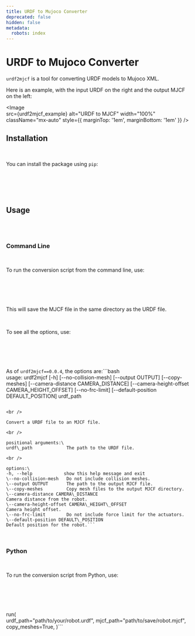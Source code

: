 ```yaml
---
title: URDF to Mujoco Converter
deprecated: false
hidden: false
metadata:
  robots: index
---
```

# URDF to Mujoco Converter

`urdf2mjcf` is a tool for converting URDF models to Mujoco XML.

Here is an example, with the input URDF on the right and the output MJCF on the left:

\<Image\
src=\{urdf2mjcf\_example}
alt="URDF to MJCF"
width="100%"
className="mx-auto"
style=\{\{ marginTop: '1em', marginBottom: '1em' }}
/>

## Installation

<br />

You can install the package using `pip`:

<br />

```
```

<br />

## Usage

<br />

<br />

### Command Line

<br />

To run the conversion script from the command line, use:

<br />

```
```

<br />

This will save the MJCF file in the same directory as the URDF file.

<br />

To see all the options, use:

<br />

```
```

<br />

As of `urdf2mjcf==0.0.4`, the options are:\`\`\`bash\
usage: urdf2mjcf \[-h] \[--no-collision-mesh] \[--output OUTPUT] \[--copy-meshes]
\[--camera-distance CAMERA\_DISTANCE]
\[--camera-height-offset CAMERA\_HEIGHT\_OFFSET]
\[--no-frc-limit] \[--default-position DEFAULT\_POSITION]
urdf\_path

````

<br />

Convert a URDF file to an MJCF file.

<br />

positional arguments:\
urdf\_path             The path to the URDF file.

<br />

options:\
-h, --help            show this help message and exit
\--no-collision-mesh   Do not include collision meshes.
\--output OUTPUT       The path to the output MJCF file.
\--copy-meshes         Copy mesh files to the output MJCF directory.
\--camera-distance CAMERA\_DISTANCE
Camera distance from the robot.
\--camera-height-offset CAMERA\_HEIGHT\_OFFSET
Camera height offset.
\--no-frc-limit        Do not include force limit for the actuators.
\--default-position DEFAULT\_POSITION
Default position for the robot.```
````

<br />

### Python

<br />

To run the conversion script from Python, use:

<br />

```
```

<br />

run(\
urdf\_path="path/to/your/robot.urdf",
mjcf\_path="path/to/save/robot.mjcf",
copy\_meshes=True,
)\`\`\`

```
```